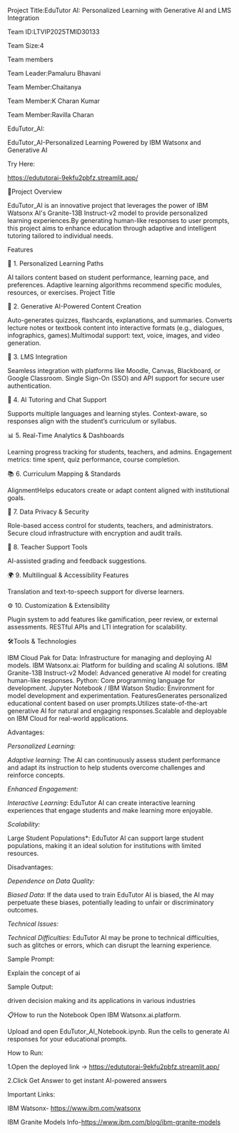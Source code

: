 Project Title:EduTutor AI: Personalized Learning with Generative AI and LMS Integration

Team ID:LTVIP2025TMID30133

Team Size:4

Team members

Team Leader:Pamaluru Bhavani

Team Member:Chaitanya

Team Member:K Charan Kumar

Team Member:Ravilla Charan

EduTutor_AI:

EduTutor_AI-Personalized Learning Powered by IBM Watsonx and Generative AI

Try Here:

https://edututorai-9ekfu2pbfz.streamlit.app/

🎯Project Overview

EduTutor_AI is an innovative project that leverages the power of IBM Watsonx AI's Granite-13B Instruct-v2 model to provide personalized learning experiences.By generating human-like responses to user prompts, this project aims to enhance education through adaptive and intelligent tutoring tailored to individual needs.

Features

🎯 1. Personalized Learning Paths

AI tailors content based on student performance, learning pace, and preferences.
Adaptive learning algorithms recommend specific modules, resources, or exercises.
Project Title

🧠 2. Generative AI-Powered Content Creation

Auto-generates quizzes, flashcards, explanations, and summaries.
Converts lecture notes or textbook content into interactive formats (e.g., dialogues, infographics, games).Multimodal support: text, voice, images, and video generation.

🔄 3. LMS Integration

Seamless integration with platforms like Moodle, Canvas, Blackboard, or Google Classroom.
Single Sign-On (SSO) and API support for secure user authentication.

💬 4. AI Tutoring and Chat Support

Supports multiple languages and learning styles.
Context-aware, so responses align with the student’s curriculum or syllabus.

📊 5. Real-Time Analytics & Dashboards

Learning progress tracking for students, teachers, and admins.
Engagement metrics: time spent, quiz performance, course completion.

📚 6. Curriculum Mapping & Standards 

AlignmentHelps educators create or adapt content aligned with institutional goals.

🔐 7. Data Privacy & Security

Role-based access control for students, teachers, and administrators.
Secure cloud infrastructure with encryption and audit trails.

🤝 8. Teacher Support Tools

AI-assisted grading and feedback suggestions.

🌍 9. Multilingual & Accessibility Features

Translation and text-to-speech support for diverse learners.

⚙️ 10. Customization & Extensibility

Plugin system to add features like gamification, peer review, or external assessments.
RESTful APIs and LTI integration for scalability.

🛠️Tools & Technologies

IBM Cloud Pak for Data: Infrastructure for managing and deploying AI models. IBM Watsonx.ai: Platform for building and scaling AI solutions. IBM Granite-13B Instruct-v2 Model: Advanced generative AI model for creating human-like responses. Python: Core programming language for development. Jupyter Notebook / IBM Watson Studio: Environment for model development and experimentation. FeaturesGenerates personalized educational content based on user prompts.Utilizes state-of-the-art generative AI for natural and engaging responses.Scalable and deployable on IBM Cloud for real-world applications.

Advantages:

*Personalized Learning:*

*Adaptive learning*: The AI can continuously assess student performance and adapt its instruction to help students overcome challenges and reinforce concepts.

*Enhanced Engagement:*

*Interactive Learning*: EduTutor AI can create interactive learning experiences that engage students and make learning more enjoyable.

*Scalability:*

Large Student Populations*: EduTutor AI can support large student populations, making it an ideal solution for institutions with limited resources.

Disadvantages:

*Dependence on Data Quality:*

*Biased Data*: If the data used to train EduTutor AI is biased, the AI may perpetuate these biases, potentially leading to unfair or discriminatory outcomes.

*Technical Issues:*

*Technical Difficulties*: EduTutor AI may be prone to technical difficulties, such as glitches or errors, which can disrupt the learning experience.

Sample Prompt:

Explain the concept of ai

Sample Output:

driven decision making and its applications in various industries

📋How to run the Notebook Open IBM Watsonx.ai.platform.

Upload and open EduTutor_AI_Notebook.ipynb. Run the cells to generate AI responses for your educational prompts.

How to Run:

1.Open the deployed link -> https://edututorai-9ekfu2pbfz.streamlit.app/

2.Click Get Answer to get instant AI-powered answers

Important Links:

IBM Watsonx- https://www.ibm.com/watsonx 

IBM Granite Models Info-https://www.ibm.com/blog/ibm-granite-models

